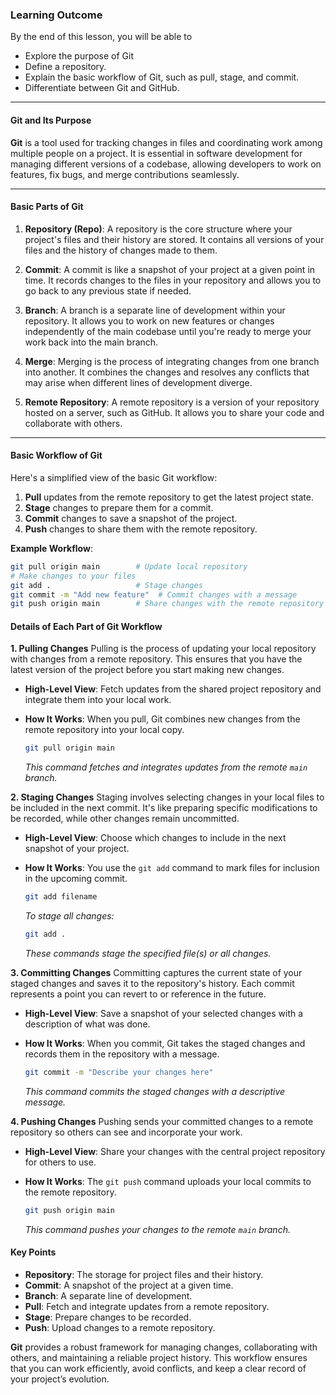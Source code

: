 ### Learning Outcome
By the end of this lesson, you will be able to
- Explore the purpose of Git
- Define a repository.
- Explain the basic workflow of Git, such as pull, stage, and commit.
- Differentiate between Git and GitHub.

---
#### Git and Its Purpose

**Git** is a tool used for tracking changes in files and coordinating work among multiple people on a project. It is essential in software development for managing different versions of a codebase, allowing developers to work on features, fix bugs, and merge contributions seamlessly.

---
#### Basic Parts of Git

1. **Repository (Repo)**: A repository is the core structure where your project's files and their history are stored. It contains all versions of your files and the history of changes made to them.

2. **Commit**: A commit is like a snapshot of your project at a given point in time. It records changes to the files in your repository and allows you to go back to any previous state if needed.

3. **Branch**: A branch is a separate line of development within your repository. It allows you to work on new features or changes independently of the main codebase until you're ready to merge your work back into the main branch.

4. **Merge**: Merging is the process of integrating changes from one branch into another. It combines the changes and resolves any conflicts that may arise when different lines of development diverge.

5. **Remote Repository**: A remote repository is a version of your repository hosted on a server, such as GitHub. It allows you to share your code and collaborate with others.

---
#### Basic Workflow of Git

Here's a simplified view of the basic Git workflow:

1. **Pull** updates from the remote repository to get the latest project state.
2. **Stage** changes to prepare them for a commit.
3. **Commit** changes to save a snapshot of the project.
4. **Push** changes to share them with the remote repository.

**Example Workflow**:
```bash
git pull origin main        # Update local repository
# Make changes to your files
git add .                   # Stage changes
git commit -m "Add new feature"  # Commit changes with a message
git push origin main        # Share changes with the remote repository
```
#### Details of Each Part of Git Workflow

**1. Pulling Changes**
Pulling is the process of updating your local repository with changes from a remote repository. This ensures that you have the latest version of the project before you start making new changes.

- **High-Level View**: Fetch updates from the shared project repository and integrate them into your local work.
- **How It Works**: When you pull, Git combines new changes from the remote repository into your local copy.

  ```bash
  git pull origin main
  ```
  *This command fetches and integrates updates from the remote `main` branch.*

**2. Staging Changes**
Staging involves selecting changes in your local files to be included in the next commit. It's like preparing specific modifications to be recorded, while other changes remain uncommitted.

- **High-Level View**: Choose which changes to include in the next snapshot of your project.
- **How It Works**: You use the `git add` command to mark files for inclusion in the upcoming commit.

  ```bash
  git add filename
  ```
  *To stage all changes:*
  ```bash
  git add .
  ```
  *These commands stage the specified file(s) or all changes.*

**3. Committing Changes**
Committing captures the current state of your staged changes and saves it to the repository's history. Each commit represents a point you can revert to or reference in the future.

- **High-Level View**: Save a snapshot of your selected changes with a description of what was done.
- **How It Works**: When you commit, Git takes the staged changes and records them in the repository with a message.

  ```bash
  git commit -m "Describe your changes here"
  ```
  *This command commits the staged changes with a descriptive message.*

**4. Pushing Changes**
Pushing sends your committed changes to a remote repository so others can see and incorporate your work.

- **High-Level View**: Share your changes with the central project repository for others to use.
- **How It Works**: The `git push` command uploads your local commits to the remote repository.

  ```bash
  git push origin main
  ```
  *This command pushes your changes to the remote `main` branch.*

#### Key Points

- **Repository**: The storage for project files and their history.
- **Commit**: A snapshot of the project at a given time.
- **Branch**: A separate line of development.
- **Pull**: Fetch and integrate updates from a remote repository.
- **Stage**: Prepare changes to be recorded.
- **Push**: Upload changes to a remote repository.

**Git** provides a robust framework for managing changes, collaborating with others, and maintaining a reliable project history. This workflow ensures that you can work efficiently, avoid conflicts, and keep a clear record of your project’s evolution.
